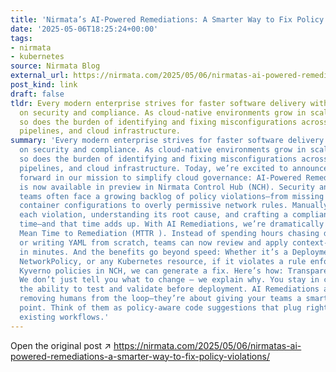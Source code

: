 ```yaml
---
title: 'Nirmata’s AI-Powered Remediations: A Smarter Way to Fix Policy Violations'
date: '2025-05-06T18:25:24+00:00'
tags:
- nirmata
- kubernetes
source: Nirmata Blog
external_url: https://nirmata.com/2025/05/06/nirmatas-ai-powered-remediations-a-smarter-way-to-fix-policy-violations/
post_kind: link
draft: false
tldr: Every modern enterprise strives for faster software delivery without compromising
  on security and compliance. As cloud-native environments grow in scale and complexity,
  so does the burden of identifying and fixing misconfigurations across clusters,
  pipelines, and cloud infrastructure.
summary: 'Every modern enterprise strives for faster software delivery without compromising
  on security and compliance. As cloud-native environments grow in scale and complexity,
  so does the burden of identifying and fixing misconfigurations across clusters,
  pipelines, and cloud infrastructure. Today, we’re excited to announce a major leap
  forward in our mission to simplify cloud governance: AI-Powered Remediations , which
  is now available in preview in Nirmata Control Hub (NCH). Security and platform
  teams often face a growing backlog of policy violations—from missing labels to insecure
  container configurations to overly permissive network rules. Manually investigating
  each violation, understanding its root cause, and crafting a compliant fix takes
  time—and that time adds up. With AI Remediations, we’re dramatically reducing the
  Mean Time to Remediation (MTTR ). Instead of spending hours chasing down documentation
  or writing YAML from scratch, teams can now review and apply context-aware fixes
  in minutes. And the benefits go beyond speed: Whether it’s a Deployment, ConfigMap,
  NetworkPolicy, or any Kubernetes resource, if it violates a rule enforced by your
  Kyverno policies in NCH, we can generate a fix. Here’s how: Transparency by design:
  We don’t just tell you what to change – we explain why. You stay in control, with
  the ability to test and validate before deployment. AI Remediations aren’t about
  removing humans from the loop—they’re about giving your teams a smarter starting
  point. Think of them as policy-aware code suggestions that plug right into your
  existing workflows.'
---
```

Open the original post ↗ https://nirmata.com/2025/05/06/nirmatas-ai-powered-remediations-a-smarter-way-to-fix-policy-violations/
